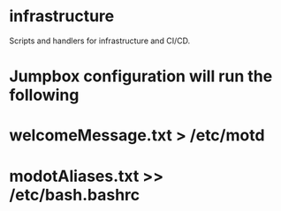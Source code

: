 # infrastructure
Scripts and handlers for infrastructure and CI/CD.

# Jumpbox configuration will run the following
# welcomeMessage.txt > /etc/motd
# modotAliases.txt >> /etc/bash.bashrc